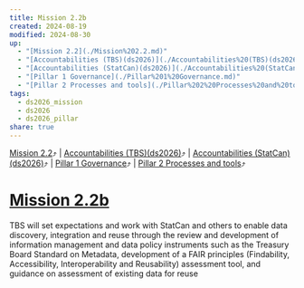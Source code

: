 ```yaml
---
title: Mission 2.2b
created: 2024-08-19
modified: 2024-08-30
up:
  - "[Mission 2.2](./Mission%202.2.md)"
  - "[Accountabilities (TBS)(ds2026)](./Accountabilities%20(TBS)(ds2026).md)"
  - "[Accountabilities (StatCan)(ds2026)](./Accountabilities%20(StatCan)(ds2026).md)"
  - "[Pillar 1 Governance](./Pillar%201%20Governance.md)"
  - "[Pillar 2 Processes and tools](./Pillar%202%20Processes%20and%20tools.md)"
tags:
  - ds2026_mission
  - ds2026
  - ds2026_pillar
share: true
---
```

[Mission 2.2](./Mission%202.2.md)⤴️ | [Accountabilities (TBS)(ds2026)](./Accountabilities%20(TBS)(ds2026).md)⤴️ | [Accountabilities (StatCan)(ds2026)](./Accountabilities%20(StatCan)(ds2026).md)⤴️ | [Pillar 1 Governance](./Pillar%201%20Governance.md)⤴️ | [Pillar 2 Processes and tools](./Pillar%202%20Processes%20and%20tools.md)⤴️
# [Mission 2.2b](Mission%202.2b.md)

TBS will set expectations and work with StatCan and others to enable data discovery, integration and reuse through the review and development of information management and data policy instruments such as the Treasury Board Standard on Metadata, development of a FAIR principles (Findability, Accessibility, Interoperability and Reusability) assessment tool, and guidance on assessment of existing data for reuse
